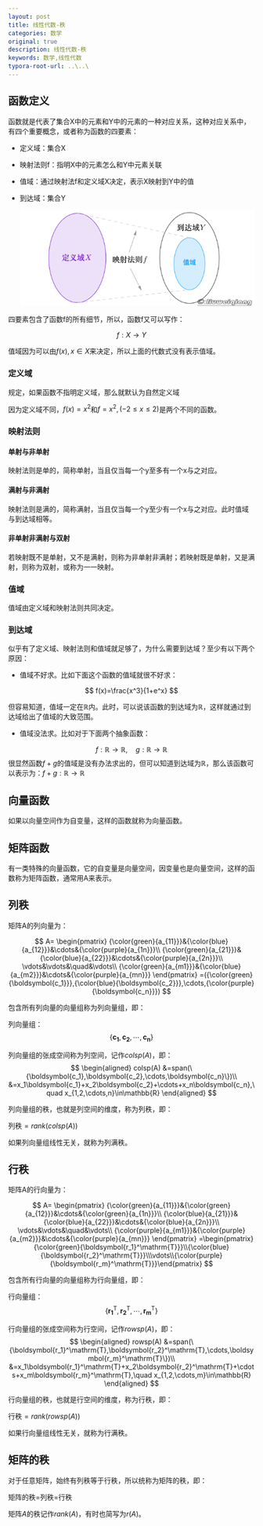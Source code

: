 ```yaml
---
layout: post
title: 线性代数-秩
categories: 数学
original: true
description: 线性代数-秩
keywords: 数学,线性代数
typora-root-url: ..\..\
---
```


## 函数定义

函数就是代表了集合X中的元素和Y中的元素的一种对应关系，这种对应关系中，有四个重要概念，或者称为函数的四要素：

- 定义域：集合X

- 映射法则f：指明X中的元素怎么和Y中元素关联

- 值域：通过映射法f和定义域X决定，表示X映射到Y中的值

- 到达域：集合Y

  ![](/images/math/0806-4.png)

四要素包含了函数f的所有细节，所以，函数f又可以写作：


$$
f:X\to Y
$$


值域因为可以由$f(x),x\in X$来决定，所以上面的代数式没有表示值域。

### 定义域

规定，如果函数不指明定义域，那么就默认为自然定义域

因为定义域不同，$f(x)=x^2$和$f=x^2,(-2\leq x \leq 2)$是两个不同的函数。

### 映射法则

#### 单射与非单射

映射法则是单的，简称单射，当且仅当每一个y至多有一个x与之对应。

#### 满射与非满射

映射法则是满的，简称满射，当且仅当每一个y至少有一个x与之对应。此时值域与到达域相等。

#### 非单射非满射与双射

若映射既不是单射，又不是满射，则称为非单射非满射；若映射既是单射，又是满射，则称为双射，或称为一一映射。

### 值域

值域由定义域和映射法则共同决定。

### 到达域

似乎有了定义域、映射法则和值域就足够了，为什么需要到达域？至少有以下两个原因：

- 值域不好求。比如下面这个函数的值域就很不好求：


$$
f(x)=\frac{x^3}{1+e^x}
$$


但容易知道，值域一定在$\mathbb{R}$内。此时，可以说该函数的到达域为$\mathbb{R}$，这样就通过到达域给出了值域的大致范围。

- 值域没法求。比如对于下面两个抽象函数：


$$
f:\mathbb{R}\to\mathbb{R},\quad g:\mathbb{R}\to\mathbb{R}
$$
很显然函数$f+g$的值域是没有办法求出的，但可以知道到达域为$\mathbb{R}$，那么该函数可以表示为：$f+g:\mathbb{R}\to\mathbb{R}$

## 向量函数

如果以向量空间作为自变量，这样的函数就称为向量函数。

## 矩阵函数

有一类特殊的向量函数，它的自变量是向量空间，因变量也是向量空间，这样的函数称为矩阵函数，通常用A来表示。

## 列秩

矩阵A的列向量为：

$$
A=
\begin{pmatrix}
    {\color{green}{a_{11}}}&{\color{blue}{a_{12}}}&\cdots&{\color{purple}{a_{1n}}}\\
    {\color{green}{a_{21}}}&{\color{blue}{a_{22}}}&\cdots&{\color{purple}{a_{2n}}}\\
    \vdots&\vdots&\quad&\vdots\\
    {\color{green}{a_{m1}}}&{\color{blue}{a_{m2}}}&\cdots&{\color{purple}{a_{mn}}}
\end{pmatrix}
=({\color{green}{\boldsymbol{c_1}}},{\color{blue}{\boldsymbol{c_2}}},\cdots,{\color{purple}{\boldsymbol{c_n}}})
$$


包含所有列向量的向量组称为列向量组，即：

列向量组：
$$
\{\boldsymbol{c_1},\boldsymbol{c_2},\cdots,\boldsymbol{c_n}\}
$$


列向量组的张成空间称为列空间，记作$colsp(A)$，即：
$$
\begin{aligned}
    colsp(A)
        &=span(\{\boldsymbol{c_1},\boldsymbol{c_2},\cdots,\boldsymbol{c_n}\})\\
        &=x_1\boldsymbol{c_1}+x_2\boldsymbol{c_2}+\cdots+x_n\boldsymbol{c_n},\quad x_{1,2,\cdots,n}\in\mathbb{R}
\end{aligned}
$$


列向量组的秩，也就是列空间的维度，称为列秩，即：

列秩$=rank(colsp(A))$

如果列向量组线性无关，就称为列满秩。

## 行秩

矩阵A的行向量为：

$$
A=
\begin{pmatrix}
    {\color{green}{a_{11}}}&{\color{green}{a_{12}}}&\cdots&{\color{green}{a_{1n}}}\\
    {\color{blue}{a_{21}}}&{\color{blue}{a_{22}}}&\cdots&{\color{blue}{a_{2n}}}\\
    \vdots&\vdots&\quad&\vdots\\
    {\color{purple}{a_{m1}}}&{\color{purple}{a_{m2}}}&\cdots&{\color{purple}{a_{mn}}}
\end{pmatrix}
=\begin{pmatrix}{\color{green}{\boldsymbol{r_1}^\mathrm{T}}}\\{\color{blue}{\boldsymbol{r_2}^\mathrm{T}}}\\\vdots\\{\color{purple}{\boldsymbol{r_m}^\mathrm{T}}}\end{pmatrix}
$$


包含所有行向量的向量组称为行向量组，即：

行向量组：
$$
\{\boldsymbol{r_1}^\mathrm{T},\boldsymbol{r_2}^\mathrm{T},\cdots,\boldsymbol{r_m}^\mathrm{T}\}
$$


行向量组的张成空间称为行空间，记作$rowsp(A)$，即：
$$
\begin{aligned}
    rowsp(A)
        &=span(\{\boldsymbol{r_1}^\mathrm{T},\boldsymbol{r_2}^\mathrm{T},\cdots,\boldsymbol{r_m}^\mathrm{T}\})\\
        &=x_1\boldsymbol{r_1}^\mathrm{T}+x_2\boldsymbol{r_2}^\mathrm{T}+\cdots+x_m\boldsymbol{r_m}^\mathrm{T},\quad x_{1,2,\cdots,m}\in\mathbb{R}
\end{aligned}
$$


行向量组的秩，也就是行空间的维度，称为行秩，即：

行秩$=rank(rowsp(A))$

如果行向量组线性无关，就称为行满秩。

## 矩阵的秩

对于任意矩阵，始终有列秩等于行秩，所以统称为矩阵的秩，即：

矩阵的秩=列秩=行秩

矩阵$A$的秩记作$rank(A)$，有时也简写为$r(A)$。